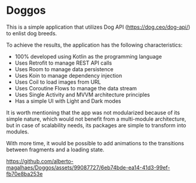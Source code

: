 # Doggos

This is a simple application that utilizes Dog API (https://dog.ceo/dog-api/) to enlist dog breeds.

To achieve the results, the application has the following characteristics:

- 100% developed using Kotlin as the programming language
- Uses Retrofit to manage REST API calls
- Uses Room to manage data persistence
- Uses Koin to manage dependency injection
- Uses Coil to load images from URL
- Uses Coroutine Flows to manage the data stream
- Uses Single Activity and MVVM architecture principles
- Has a simple UI with Light and Dark modes

It is worth mentioning that the app was not modularized because of its simple nature, which would not benefit from a multi-module architecture, but in case of scalability needs, its packages are simple to transform into modules.

With more time, it would be possible to add animations to the transitions between fragments and a loading state.



https://github.com/alberto-magalhaes/Doggos/assets/99087727/6eb74bde-ea14-41d3-99ef-fb70e8ba253e

